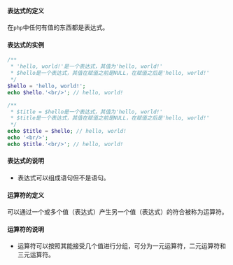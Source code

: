 #### 表达式的定义
在`php`中任何有值的东西都是表达式。

#### 表达式的实例
```php
/**
 * 'hello, world!'是一个表达式，其值为'hello, world!'
 * $hello是一个表达式，其值在赋值之前是NULL，在赋值之后是'hello, world!'
 */
$hello = 'hello, world!';
echo $hello.'<br/>'; // hello, world!

/**
 * $title = $hello是一个表达式，其值为'hello, world!'
 * $title是一个表达式，其值在赋值之前是NULL，在赋值之后是'hello, world!'
 */
echo $title = $hello; // hello, world!
echo '<br/>';
echo $title.'<br/>'; // hello, world!
```

#### 表达式的说明
* 表达式可以组成语句但不是语句。

#### 运算符的定义
可以通过一个或多个值（表达式）产生另一个值（表达式）的符合被称为运算符。

#### 运算符的说明
* 运算符可以按照其能接受几个值进行分组，可分为一元运算符，二元运算符和三元运算符。